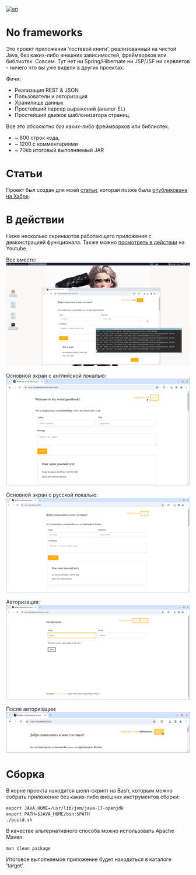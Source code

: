 [![en](https://img.shields.io/badge/lang-en-grey.svg)](https://github.com/alex0x08/teleporta/blob/main/README.md)

# No frameworks

Это проект приложения 'гостевой книги', реализованный на чистой Java, без каких-либо внешних зависимостей, фреймворков или библиотек. Совсем.
Тут нет ни Spring/Hibernate ни JSP/JSF ни сервлетов - ничего что вы уже видели в других проектах.

Фичи:
* Реализация REST & JSON
* Пользователи и авторизация
* Хранилище данных
* Простейший парсер выражений (аналог EL)
* Простейший движок шаблонизатора страниц.

Все это *абсолютно без* каких-либо фреймворков или библиотек.

* ~ 800 строк кода,
* ~ 1200 с комментариями
* ~ 70kb итоговый выполняемый JAR

# Статьи

Проект был создан для моей [статьи](https://blog.0x08.ru/no-frameworks), которая позже была [опубликована на Хабре](https://habr.com/ru/articles/841574/).

# В действии

Ниже несколько скриншотов работающего приложения с демонстрацией функционала.
Также можно [посмотреть в действии](https://www.youtube.com/watch?v=13R17_-_w5w) на Youtube.

Все вместе:
![In short](https://github.com/alex0x08/no-frameworks/blob/main/images/no-frameworks.jpg?raw=true)

Основной экран с английской локалью:
![In action](https://github.com/alex0x08/no-frameworks/blob/main/images/no-frameworks-main-en.png?raw=true)

Основной экран с русской локалью:
![In action](https://github.com/alex0x08/no-frameworks/blob/main/images/no-frameworks-main-ru.png?raw=true)

Авторизация:
![Auth](https://github.com/alex0x08/no-frameworks/blob/main/images/no-frameworks-auth.png?raw=true)

После авторизации:
![Authenticated](https://github.com/alex0x08/no-frameworks/blob/main/images/no-frameworks-authenticated.png?raw=true)

# Сборка

В корне проекта находится шелл-скрипт на Bash, которым можно собрать приложение без каких-либо внешних инструментов сборки:

```
export JAVA_HOME=/usr/lib/jvm/java-17-openjdk
export PATH=$JAVA_HOME/bin:$PATH
./build.sh
```
В качестве альтернативного способа можно использовать Apache Maven:

```
mvn clean package
```

Итоговое выполняемое приложение будет находиться в каталоге 'target'.
